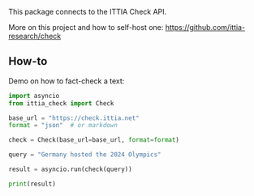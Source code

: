 This package connects to the ITTIA Check API.

More on this project and how to self-host one: https://github.com/ittia-research/check

## How-to
Demo on how to fact-check a text:
```python
import asyncio
from ittia_check import Check

base_url = "https://check.ittia.net"
format = "json"  # or markdown

check = Check(base_url=base_url, format=format)

query = "Germany hosted the 2024 Olympics"

result = asyncio.run(check(query))

print(result)
```
